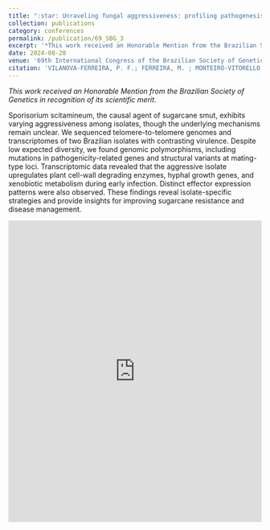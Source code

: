 ```yaml
---
title: ":star: Unraveling fungal aggressiveness: profiling pathogenesis-associated and candidate effector genes in sugarcane smut Brazilian isolates using multi-omics approaches."
collection: publications
category: conferences
permalink: /publication/69_SBG_3
excerpt: '*This work received an Honorable Mention from the Brazilian Society of Genetics in recognition of its scientific merit.*  _Sporisorium scitamineum_, the causal agent of sugarcane smut, exhibits varying aggressiveness among isolates, though the underlying mechanisms remain unclear. We sequenced telomere-to-telomere genomes and transcriptomes of two Brazilian isolates with contrasting virulence. Despite low expected diversity, we found genomic polymorphisms, including mutations in pathogenicity-related genes and structural variants at mating-type loci. Transcriptomic data revealed that the aggressive isolate upregulates plant cell-wall degrading enzymes, hyphal growth genes, and xenobiotic metabolism during early infection. Distinct effector expression patterns were also observed. These findings reveal isolate-specific strategies and provide insights for improving sugarcane resistance and disease management.'
date: 2024-08-20
venue: '69th International Congress of the Brazilian Society of Genetics'
citation: 'VILANOVA-FERREIRA, P. F.; FERREIRA, M. ; MONTEIRO-VITORELLO, C. B. . Unraveling fungal aggressiveness: profiling pathogenesis-associated and candidate effector genes in sugarcane smut Brazilian isolates using multi-omics approaches. In: 69th International Congress of the Brazilian Society of Genetics, 2024, Campos do Jordão, São Paulo.'
---
```


*This work received an Honorable Mention from the Brazilian Society of Genetics in recognition of its scientific merit.*

Sporisorium scitamineum, the causal agent of sugarcane smut, exhibits varying aggressiveness among isolates, though the underlying mechanisms remain unclear. We sequenced telomere-to-telomere genomes and transcriptomes of two Brazilian isolates with contrasting virulence. Despite low expected diversity, we found genomic polymorphisms, including mutations in pathogenicity-related genes and structural variants at mating-type loci. Transcriptomic data revealed that the aggressive isolate upregulates plant cell-wall degrading enzymes, hyphal growth genes, and xenobiotic metabolism during early infection. Distinct effector expression patterns were also observed. These findings reveal isolate-specific strategies and provide insights for improving sugarcane resistance and disease management.


<embed src="https://pedrofvilanova.github.io/files/SBG_69_3.pdf" width="100%" height="600px" type="application/pdf"/> 
